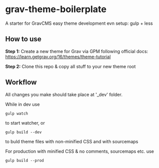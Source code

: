 # grav-theme-boilerplate
A starter for GravCMS easy theme development evn setup: gulp + less

## How to use
**Step 1:** Create a new theme for Grav via GPM following official docs: https://learn.getgrav.org/16/themes/theme-tutorial

**Step 2:** Clone this repo & copy all stuff to your new theme root

## Workflow
All changes you make should take place at '\_dev' folder. 

While in dev use

    gulp watch

to start watcher, or

    gulp build --dev
    
to buld theme files with non-minified CSS and with sourcemaps

For production with minified CSS & no comments, sourcemaps etc. use

    gulp build --prod
  
